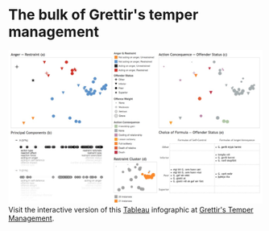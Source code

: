 # The bulk of Grettir's temper management

![Grettir's Temper Management infographic](https://github.com/distributedreading/grettir/blob/master/tableau.jpg) 
Visit the interactive version of this [Tableau](http://public.tableau.com/en-us/s/) infographic at
[Grettir's Temper Management](http://public.tableau.com/views/GrettirsTemper/GrettirsTemper?:embed=y&:display_count=yes).

